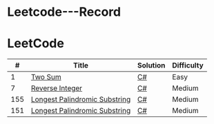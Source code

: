 # Leetcode---Record






LeetCode
========


| # | Title | Solution | Difficulty |
|---| ----- | -------- | ---------- |
|1|[Two Sum](https://leetcode.com/problems/two-sum/) | [C#](https://github.com/kkbbg3107/Leetcode---Record/issues/1)|Easy|
|7|[Reverse Integer](https://leetcode.com/problems/reverse-integer/) | [C#](https://github.com/kkbbg3107/Leetcode---Record/issues/2)|Medium|
|155|[Longest Palindromic Substring](https://leetcode.com/problems/longest-palindromic-substring/) | [C#](https://github.com/kkbbg3107/Leetcode---Record/issues/3)|Medium|
|151|[Longest Palindromic Substring](https://leetcode.com/problems/longest-palindromic-substring/) | [C#](https://github.com/kkbbg3107/Leetcode---Record/issues/4)|Medium|


